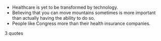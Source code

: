  - Healthcare is yet to be transformed by technology.
 - Believing that you can move mountains sometimes is more important than actually having the ability to do so.
 - People like Congress more than their health insurance companies.

3 quotes